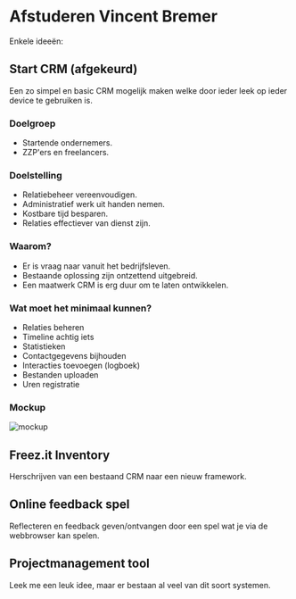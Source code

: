 # Afstuderen Vincent Bremer

Enkele ideeën:

## Start CRM (afgekeurd)
Een zo simpel en basic CRM mogelijk maken welke door ieder leek op ieder device te gebruiken is.

### Doelgroep
- Startende ondernemers.
- ZZP'ers en freelancers.

### Doelstelling
- Relatiebeheer vereenvoudigen.
- Administratief werk uit handen nemen.
- Kostbare tijd besparen.
- Relaties effectiever van dienst zijn.

### Waarom?
- Er is vraag naar vanuit het bedrijfsleven.
- Bestaande oplossing zijn ontzettend uitgebreid.
- Een maatwerk CRM is erg duur om te laten ontwikkelen.

### Wat moet het minimaal kunnen?
- Relaties beheren
- Timeline achtig iets
- Statistieken
- Contactgegevens bijhouden
- Interacties toevoegen (logboek)
- Bestanden uploaden
- Uren registratie

### Mockup
![mockup](mockups/mockup_v1.00.png)

## Freez.it Inventory
Herschrijven van een bestaand CRM naar een nieuw framework.

## Online feedback spel
Reflecteren en feedback geven/ontvangen door een spel wat je via de webbrowser kan spelen.

## Projectmanagement tool
Leek me een leuk idee, maar er bestaan al veel van dit soort systemen.
